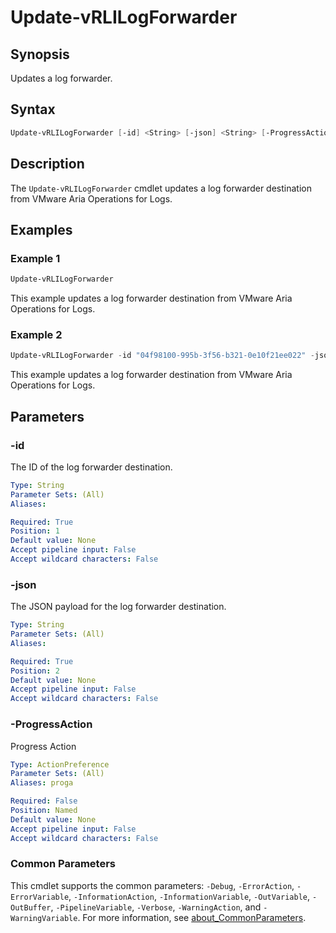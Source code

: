 # Update-vRLILogForwarder

## Synopsis

Updates a log forwarder.

## Syntax

```powershell
Update-vRLILogForwarder [-id] <String> [-json] <String> [-ProgressAction <ActionPreference>] [<CommonParameters>]
```

## Description

The `Update-vRLILogForwarder` cmdlet updates a log forwarder destination from VMware Aria Operations for Logs.

## Examples

### Example 1

```powershell
Update-vRLILogForwarder
```

This example updates a log forwarder destination from VMware Aria Operations for Logs.

### Example 2

```powershell
Update-vRLILogForwarder -id "04f98100-995b-3f56-b321-0e10f21ee022" -json $json
```

This example updates a log forwarder destination from VMware Aria Operations for Logs.

## Parameters

### -id

The ID of the log forwarder destination.

```yaml
Type: String
Parameter Sets: (All)
Aliases:

Required: True
Position: 1
Default value: None
Accept pipeline input: False
Accept wildcard characters: False
```

### -json

The JSON payload for the log forwarder destination.

```yaml
Type: String
Parameter Sets: (All)
Aliases:

Required: True
Position: 2
Default value: None
Accept pipeline input: False
Accept wildcard characters: False
```

### -ProgressAction

Progress Action

```yaml
Type: ActionPreference
Parameter Sets: (All)
Aliases: proga

Required: False
Position: Named
Default value: None
Accept pipeline input: False
Accept wildcard characters: False
```

### Common Parameters

This cmdlet supports the common parameters: `-Debug`, `-ErrorAction`, `-ErrorVariable`, `-InformationAction`, `-InformationVariable`, `-OutVariable`, `-OutBuffer`, `-PipelineVariable`, `-Verbose`, `-WarningAction`, and `-WarningVariable`. For more information, see [about_CommonParameters](http://go.microsoft.com/fwlink/?LinkID=113216).
